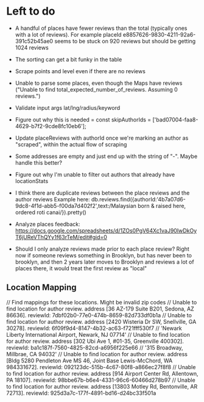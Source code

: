 # Left to do

- A handful of places have fewer reviews than the total (typically ones with a lot of reviews). For example placeId e8857626-9830-4211-92a6-391c52b45ae0 seems to be stuck on 920 reviews but should be getting 1024 reviews
- The sorting can get a bit funky in the table
- Scrape points and level even if there are no reviews
- Unable to parse some places, even though the Maps have reviews ("Unable to find total_expected_number_of_reviews. Assuming 0 reviews.")
- Validate input args lat/lng/radius/keyword

- Figure out why this is needed = const skipAuthorIds = ['bad07004-faa8-4629-b7f2-9cde8fc10eb6'];
- Update placeReviews with authorId once we're marking an author as "scraped", within the actual flow of scraping
- Some addresses are empty and just end up with the string of "-". Maybe handle this better?
- Figure out why I'm unable to filter out authors that already have locationStats

- I think there are duplicate reviews between the place reviews and the author reviews
  Example here: db.reviews.find({authorId:'4b7a07d6-9dc8-4f1d-abb5-f00da7d402f2',text:/Malaysian born & raised here, ordered roti canai/}).pretty()

- Analyze places feedback: https://docs.google.com/spreadsheets/d/1ZOs0PgV64Xc1vaJ90IwDkOyT6jUReVThQYy1f63rTeM/edit#gid=0

- Should I only analyze reviews made prior to each place review? Right now if someone reviews something in Brooklyn, but has never been to brooklyn, and then 2 years later moves to Brooklyn and reviews a lot of places there, it would treat the first review as "local"

## Location Mapping

// Find mappings for these locations. Might be invalid zip codes
// Unable to find location for author review. address [36 AZ-179 Suite B201, Sedona, AZ 86636]. reviewId: 7dbf02b0-77e0-474b-8659-82d733df0b1a
// Unable to find location for author review. address [2420 Wisteria Dr SW, Snellville, GA 30278]. reviewId: 6f09f9d4-8147-4b32-ac63-f721fff530f7
// 'Newark Liberty International Airport, Newark, NJ 07714'
// Unable to find location for author review. address [302 Ubi Ave 1, #01-35, Greenville 400302]. reviewId: ba1c187f-7560-4825-82cd-a6956f225e66
// '315 Broadway, Millbrae, CA 94032'
// Unable to find location for author review. address [Bldg 5280 Pendleton Ave MS 46, Joint Base Lewis-McChord, WA 984331672]. reviewId: 092123dc-515b-4c67-80f8-a866ec27f8f8
// Unable to find location for author review. address [914 Airport Center Rd, Allentown, PA 18107]. reviewId: 98bbe67b-b6e4-4331-96c6-60466d278b97
// Unable to find location for author review. address [13803 Motley Rd, Bentonville, AR 72713]. reviewId: 925d3a7c-177f-4891-bd16-d24bc33f501a

